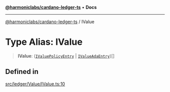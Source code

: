 [**@harmoniclabs/cardano-ledger-ts**](../README.md) • **Docs**

***

[@harmoniclabs/cardano-ledger-ts](../globals.md) / IValue

# Type Alias: IValue

> **IValue**: ([`IValuePolicyEntry`](../interfaces/IValuePolicyEntry.md) \| [`IValueAdaEntry`](IValueAdaEntry.md))[]

## Defined in

[src/ledger/Value/IValue.ts:10](https://github.com/HarmonicLabs/cardano-ledger-ts/blob/94dd590ffe94133126b0d8d49920fc7b002e1975/src/ledger/Value/IValue.ts#L10)
